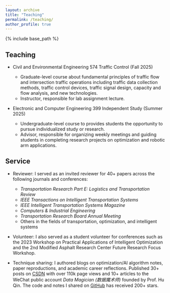 ```yaml
---
layout: archive
title: "Teaching"
permalink: /teaching/
author_profile: true
---
```


{% include base_path %}

## Teaching

* Civil and Environmental Engineering 574 Traffic Control (Fall 2025)
  * Graduate-level course about fundamental principles of traffic flow and intersection traffic operations including traffic data collection methods, traffic control devices, traffic signal design, capacity and flow analysis, and new technologies.
  * Instructor, responsible for lab assignment lecture.

* Electronic and Computer Engineering 399 Independent Study (Summer 2025)
  * Undergraduate-level course to provides students the opportunity to pursue individualized study or research.
  * Advisor, responsible for organizing weekly meetings and guiding students in completing research projects on optimization and robotic arm applications.

## Service

- Reviewer: I served as an invited reviewer for 40+ papers across the following journals and conferences:  
  - *Transportation Research Part E: Logistics and Transportation Review*  
  - *IEEE Transactions on Intelligent Transportation Systems*  
  - *IEEE Intelligent Transportation Systems Magazine*  
  - *Computers & Industrial Engineering*  
  - *Transportation Research Board Annual Meeting*  
  - Others in the fields of transportation, optimization, and intelligent systems


- Volunteer: I also served as a student volunteer for conferences such as the 2023 Workshop on Practical Applications of Intelligent Optimization and the 2nd Modified Asphalt Research Center Future Research Focus Workshop.

- Technique sharing: I authored blogs on optimization/AI algorithm notes, paper reproductions, and academic career reflections. Published 30+ posts on [CSDN](https://blog.csdn.net/zll_hust?spm=1000.2115.3001.5343) with over 110k page views and 10+ articles to the WeChat public account *Data Magician (数据魔术师)* founded by Prof. Hu Qin. The code and notes I shared on [GitHub](https://github.com/zll-hust) has received 200+ stars.